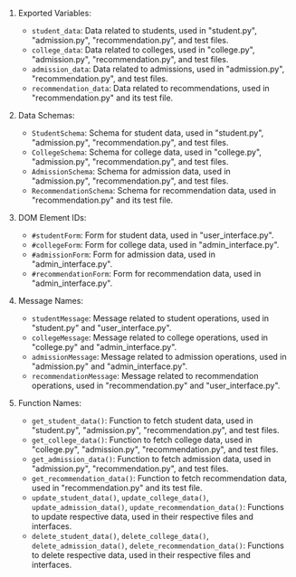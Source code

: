 1. Exported Variables:
   - `student_data`: Data related to students, used in "student.py", "admission.py", "recommendation.py", and test files.
   - `college_data`: Data related to colleges, used in "college.py", "admission.py", "recommendation.py", and test files.
   - `admission_data`: Data related to admissions, used in "admission.py", "recommendation.py", and test files.
   - `recommendation_data`: Data related to recommendations, used in "recommendation.py" and its test file.

2. Data Schemas:
   - `StudentSchema`: Schema for student data, used in "student.py", "admission.py", "recommendation.py", and test files.
   - `CollegeSchema`: Schema for college data, used in "college.py", "admission.py", "recommendation.py", and test files.
   - `AdmissionSchema`: Schema for admission data, used in "admission.py", "recommendation.py", and test files.
   - `RecommendationSchema`: Schema for recommendation data, used in "recommendation.py" and its test file.

3. DOM Element IDs:
   - `#studentForm`: Form for student data, used in "user_interface.py".
   - `#collegeForm`: Form for college data, used in "admin_interface.py".
   - `#admissionForm`: Form for admission data, used in "admin_interface.py".
   - `#recommendationForm`: Form for recommendation data, used in "admin_interface.py".

4. Message Names:
   - `studentMessage`: Message related to student operations, used in "student.py" and "user_interface.py".
   - `collegeMessage`: Message related to college operations, used in "college.py" and "admin_interface.py".
   - `admissionMessage`: Message related to admission operations, used in "admission.py" and "admin_interface.py".
   - `recommendationMessage`: Message related to recommendation operations, used in "recommendation.py" and "user_interface.py".

5. Function Names:
   - `get_student_data()`: Function to fetch student data, used in "student.py", "admission.py", "recommendation.py", and test files.
   - `get_college_data()`: Function to fetch college data, used in "college.py", "admission.py", "recommendation.py", and test files.
   - `get_admission_data()`: Function to fetch admission data, used in "admission.py", "recommendation.py", and test files.
   - `get_recommendation_data()`: Function to fetch recommendation data, used in "recommendation.py" and its test file.
   - `update_student_data()`, `update_college_data()`, `update_admission_data()`, `update_recommendation_data()`: Functions to update respective data, used in their respective files and interfaces.
   - `delete_student_data()`, `delete_college_data()`, `delete_admission_data()`, `delete_recommendation_data()`: Functions to delete respective data, used in their respective files and interfaces.